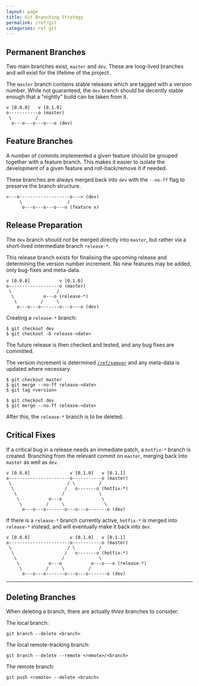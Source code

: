 ```yaml
---
layout: page
title: Git Branching Strategy
permalink: /ref/git
categories: ref git
---
```


## Permanent Branches

Two main branches exist, `master` and `dev`. These are long-lived branches and
will exist for the lifetime of the project.

The `master` branch contains stable releases which are tagged with a version
number. While not guaranteed, the `dev` branch should be decently stable enough
that a "nightly" build can be taken from it.

```
v [0.0.0]   v [0.1.0]
o-----------o (master)
 \         /
  o---o---o---o---o (dev)
```

## Feature Branches

A number of commits implemented a given feature should be grouped together with
a feature branch. This makes it easier to isolate the development of a given
feature and roll-back/remove it if needed.

These branches are always merged back into `dev` with the `--no-ff` flag to
preserve the branch structure.

```
>---o-------------------o---> (dev)
     \                 /
      o---o---o---o---o (feature x)
```

## Release Preparation

The `dev` branch should not be merged directly into `master`, but rather via a
short-lived intermediate branch `release-*`.

This release branch exists for finalising the upcoming release and determining
the version number increment. No new features may be added, only bug-fixes and
meta-data.

```
v [0.0.0]           v [0.1.0]
o-------------------o (master)
 \                 /
  \           o---o (release-*)
   \         /     \
    o---o---o-------o---o---o (dev)
```

Creating a `release-*` branch:

```
$ git checkout dev
$ git checkout -b release-<date>
```

The future release is then checked and tested, and any bug fixes are committed.

The version increment is determined [`/ref/semver`](/ref/semver) and any
meta-data is updated where necessary.

```
$ git checkout master
$ git merge --no-ff release-<date>
$ git tag <version>
```

```
$ git checkout dev
$ git merge --no-ff release-<date>
```

After this, the `release-*` branch is to be deleted.

## Critical Fixes

If a critical bug in a release needs an immediate patch, a `hotfix-*` branch is
created. Branching from the relevant commit on `master`, merging back into
`master` as well as `dev`.

```
v [0.0.0]               v [0.1.0]   v [0.1.1]
o-----------------------o-----------o (master)
 \                     / \         /
  \                   /   o-------o (hotfix-*)
   \                 /             \
    \           o---o               \
     \         /     \               \
      o---o---o-------o---o---o-------o (dev)
```

If there is a `release-*` branch currently active, `hotfix-*` is merged into
`release-*` instead, and will eventually make it back into `dev`.

```
v [0.0.0]               v [0.1.0]   v [0.1.1]
o-----------------------o-----------o (master)
 \                     / \         /
  \                   /   o-------o (hotfix-*)
   \                 /             \
    \           o---o           o---o---o (release-*)
     \         /     \         /             
      o---o---o-------o---o---o-------o (dev)
```

---

## Deleting Branches

When deleting a branch, there are actually _three_ branches to consider:

The local branch:

`git branch --delete <branch>`

The local remote-tracking branch:

`git branch --delete --remote <remote>/<branch>`

The remote branch:

`git push <remote> --delete <branch>`
